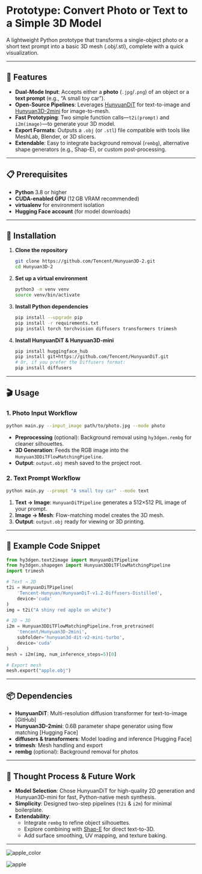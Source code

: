 # Prototype: Convert Photo or Text to a Simple 3D Model

A lightweight Python prototype that transforms a single-object photo or a short text prompt into a basic 3D mesh (.obj/.stl), complete with a quick visualization.

---

## 🚀 Features

- **Dual-Mode Input**: Accepts either a **photo** (`.jpg`/`.png`) of an object or a **text prompt** (e.g., “A small toy car”).
- **Open-Source Pipelines**: Leverages [HunyuanDiT](https://github.com/Tencent/HunyuanDiT) for text-to-image and [Hunyuan3D-2mini](https://huggingface.co/tencent/Hunyuan3D-2mini) for image-to-mesh.
- **Fast Prototyping**: Two simple function calls—`t2i(prompt)` and `i2m(image)`—to generate your 3D model.
- **Export Formats**: Outputs a `.obj` (or `.stl`) file compatible with tools like MeshLab, Blender, or 3D slicers.
- **Extendable**: Easy to integrate background removal (`rembg`), alternative shape generators (e.g., Shap-E), or custom post-processing.

---

## 📋 Prerequisites

- **Python** 3.8 or higher
- **CUDA-enabled GPU** (12 GB VRAM recommended)
- **virtualenv** for environment isolation
- **Hugging Face account** (for model downloads)

---

## 🔧 Installation

1. **Clone the repository**

   ```bash
   git clone https://github.com/Tencent/Hunyuan3D-2.git
   cd Hunyuan3D-2
   ```

2. **Set up a virtual environment**

   ```bash
   python3 -m venv venv
   source venv/bin/activate
   ```

3. **Install Python dependencies**

   ```bash
   pip install --upgrade pip
   pip install -r requirements.txt
   pip install torch torchvision diffusers transformers trimesh
   ```

4. **Install HunyuanDiT & Hunyuan3D-mini**

   ```bash
   pip install huggingface_hub
   pip install git+https://github.com/Tencent/HunyuanDiT.git
   # Or, if you prefer the Diffusers format:
   pip install diffusers
   ```

---

## 🎬 Usage

### 1. Photo Input Workflow

```bash
python main.py --input_image path/to/photo.jpg --mode photo
```

- **Preprocessing** (optional): Background removal using `hy3dgen.rembg` for cleaner silhouettes.
- **3D Generation**: Feeds the RGB image into the `Hunyuan3DDiTFlowMatchingPipeline`.
- **Output**: `output.obj` mesh saved to the project root.

### 2. Text Prompt Workflow

```bash
python main.py --prompt "A small toy car" --mode text
```

1. **Text → Image**: `HunyuanDiTPipeline` generates a 512×512 PIL image of your prompt.
2. **Image → Mesh**: Flow-matching model creates the 3D mesh.
3. **Output**: `output.obj` ready for viewing or 3D printing.

---

## 📝 Example Code Snippet

```python
from hy3dgen.text2image import HunyuanDiTPipeline
from hy3dgen.shapegen import Hunyuan3DDiTFlowMatchingPipeline
import trimesh

# Text → 2D
t2i = HunyuanDiTPipeline(
    'Tencent-Hunyuan/HunyuanDiT-v1.2-Diffusers-Distilled',
    device='cuda'
)
img = t2i("A shiny red apple on white")

# 2D → 3D
i2m = Hunyuan3DDiTFlowMatchingPipeline.from_pretrained(
    'tencent/Hunyuan3D-2mini',
    subfolder='hunyuan3d-dit-v2-mini-turbo',
    device='cuda'
)
mesh = i2m(img, num_inference_steps=5)[0]

# Export mesh
mesh.export("apple.obj")
```

---

## 📦 Dependencies

- **HunyuanDiT**: Multi-resolution diffusion transformer for text-to-image [GitHub]
- **Hunyuan3D-2mini**: 0.6B parameter shape generator using flow matching [Hugging Face]
- **diffusers & transformers**: Model loading and inference [Hugging Face]
- **trimesh**: Mesh handling and export
- **rembg** (optional): Background removal for photos

---

## 💭 Thought Process & Future Work

- **Model Selection**: Chose HunyuanDiT for high-quality 2D generation and Hunyuan3D-mini for fast, Python-native mesh synthesis.
- **Simplicity**: Designed two-step pipelines (`t2i` & `i2m`) for minimal boilerplate.
- **Extendability**:
  - Integrate `rembg` to refine object silhouettes.
  - Explore combining with [Shap-E](https://github.com/openai/shap-e) for direct text-to-3D.
  - Add surface smoothing, UV mapping, and texture baking.

---
![apple_color](https://github.com/user-attachments/assets/a40b9810-f6c2-43c6-9596-95dac350533c)

![apple](https://github.com/user-attachments/assets/9b61a729-baac-4bab-8116-8a0a95b066a5)


